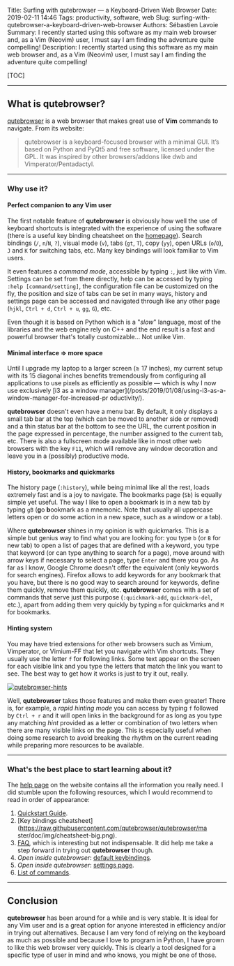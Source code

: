 Title: Surfing with qutebrowser — a Keyboard-Driven Web Browser
Date: 2019-02-11 14:46
Tags: productivity, software, web
Slug: surfing-with-qutebrowser-a-keyboard-driven-web-browser
Authors: Sébastien Lavoie
Summary: I recently started using this software as my main web browser and, as a Vim (Neovim) user, I must say I am finding the adventure quite compelling!
Description: I recently started using this software as my main web browser and, as a Vim (Neovim) user, I must say I am finding the adventure quite compelling!

[TOC]

---

## What is qutebrowser?

[qutebrowser](https://qutebrowser.org/) is a web browser that makes
great use of **Vim** commands to navigate. From its website:

> qutebrowser is a keyboard-focused browser with a minimal GUI. It’s
> based on Python and PyQt5 and free software, licensed under the GPL.
> It was inspired by other browsers/addons like dwb and
> Vimperator/Pentadactyl.

---

### Why use it?

#### Perfect companion to any Vim user

The first notable feature of **qutebrowser** is obviously how well
the use of keyboard shortcuts is integrated with the experience of
using the software (there is a useful key binding cheatsheet on the
[homepage](https://qutebrowser.org/)). Search bindings (`/`, `n`/`N`,
`?`), visual mode (`v`), tabs (`gt`, `T`), copy (`yy`), open URLs
(`o`/`O`), `J` and `K` for switching tabs, etc. Many key bindings will
look familiar to Vim users.

It even features a _command mode_, accessible by typing `:`, just like
with Vim. Settings can be set from there directly, help can be accessed
by typing `:help [command/setting]`, the configuration file can be
customized on the fly, the position and size of tabs can be set in many
ways, history and settings page can be accessed and navigated through
like any other page (`hjkl`, `Ctrl + d`, `Ctrl + u`, `gg`, `G`), etc.

Even though it is based on Python which is a "_slow_" language, most of
the libraries and the web engine rely on C++ and the end result is a
fast and powerful browser that's totally customizable... Not unlike Vim.

#### Minimal interface ⇒ more space

Until I upgrade my laptop to a larger screen (≥ 17 inches), my
current setup with its 15 diagonal inches benefits tremendously
from configuring all applications to use pixels as efficiently as
possible — which is why I now use exclusively [i3 as a window
manager](/posts/2019/01/08/using-i3-as-a-window-manager-for-increased-pr
oductivity/).

**qutebrowser** doesn't even have a menu bar. By default, it only
displays a small tab bar at the top (which can be moved to another
side or removed) and a thin status bar at the bottom to see the URL,
the current position in the page expressed in percentage, the number
assigned to the current tab, etc. There is also a fullscreen mode
available like in most other web browsers with the key `F11`, which will
remove any window decoration and leave you in a (possibly) productive
mode.

#### History, bookmarks and quickmarks

The history page (`:history`), while being minimal like all the rest,
loads extremely fast and is a joy to navigate. The bookmarks page (`Sb`)
is equally simple yet useful. The way I like to open a bookmark is in
a new tab by typing `gB` (**g**o **b**ookmark as a mnemonic. Note that
usually all uppercase letters open or do some action in a new space,
such as a window or a tab).

Where **qutebrowser** shines in my opinion is with quickmarks. This is
a simple but genius way to find what you are looking for: you type `b`
(or `B` for new tab) to open a list of pages that are defined with a
keyword, you type that keyword (or can type anything to search for a
page), move around with arrow keys if necessary to select a page, type
`Enter` and there you go. As far as I know, Google Chrome doesn't offer
the equivalent (only keywords for search engines). Firefox allows to add
keywords for any bookmark that you have, but there is no good way to
search around for keywords, define them quickly, remove them quickly,
etc. **qutebrowser** comes with a set of commands that serve just this
purpose (`:quickmark-add`, `quickmark-del`, etc.), apart from adding
them very quickly by typing `m` for quickmarks and `M` for bookmarks.

#### Hinting system

You may have tried extensions for other web browsers such as Vimium,
Vimperator, or Vimium-FF that let you navigate with Vim shortcuts. They
usually use the letter `f` for **f**ollowing links. Some text appear on
the screen for each visible link and you type the letters that match the
link you want to see. The best way to get how it works is just to try it
out, really.

<a href="{static}/images/posts/0007_surfing-with-qutebrowser/qutebrowser_hints.png"><img src="{static}/images/posts/0007_surfing-with-qutebrowser/qutebrowser_hints.png" alt="qutebrowser-hints" class="max-size-img-post"></a>

Well, **qutebrowser** takes those features and make them even greater!
There is, for example, a _rapid hinting mode_ you can access by typing
`f` followed by `Ctrl + r` and it will open links in the background
for as long as you type any matching _hint_ provided as a letter or
combination of two letters when there are many visible links on the
page. This is especially useful when doing some research to avoid
breaking the rhythm on the current reading while preparing more
resources to be available.

---

### What's the best place to start learning about it?

The [help page](https://qutebrowser.org/doc/help/) on the website
contains all the information you really need. I did stumble upon the
following resources, which I would recommend to read in order of
appearance:

1. [Quickstart Guide](https://qutebrowser.org/doc/quickstart.html).
2. [Key bindings
   cheatsheet](https://raw.githubusercontent.com/qutebrowser/qutebrowser/ma
   ster/doc/img/cheatsheet-big.png).
3. [FAQ](https://qutebrowser.org/doc/faq.html), which is interesting
   but not indispensable. It did help me take a step forward in trying out
   **qutebrowser** though.
4. _Open inside qutebrowser_: [default
   keybindings](qute://help/settings.html#bindings.default).
5. _Open inside qutebrowser_: [settings page](qute://settings/).
6. [List of commands](https://qutebrowser.org/doc/help/commands.html).

---

## Conclusion

**qutebrowser** has been around for a while and is very stable. It is
ideal for any Vim user and is a great option for anyone interested in
efficiency and/or in trying out alternatives. Because I am very fond
of relying on the keyboard as much as possible and because I love to
program in Python, I have grown to like this web browser very quickly.
This is clearly a tool designed for a specific type of user in mind and
who knows, you might be one of those.

